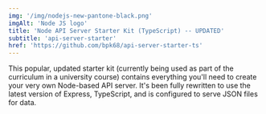 ```yaml
---
img: '/img/nodejs-new-pantone-black.png'
imgAlt: 'Node JS logo'
title: 'Node API Server Starter Kit (TypeScript) -- UPDATED'
subtitle: 'api-server-starter'
href: 'https://github.com/bpk68/api-server-starter-ts'
---
```


This popular, updated starter kit (currently being used as part of the curriculum in a university course) contains everything you'll need to create your very own Node-based API server. It's been fully rewritten to use the latest version of Express, TypeScript, and is configured to serve JSON files for data.
